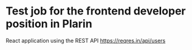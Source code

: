 # Test job for the frontend developer position in Plarin

React application using the REST API https://reqres.in/api/users